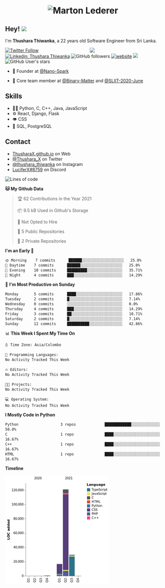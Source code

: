 ﻿<h1 align="center">
  <img src="https://raw.githubusercontent.com/ThusharaX/ThusharaX/master/name.svg" alt="Marton Lederer" />
</h1>

## Hey! <img src="https://media.giphy.com/media/hvRJCLFzcasrR4ia7z/giphy.gif" width="25px">  
I'm <strong>Thushara Thiwanka</strong>, a 22 years old Software Engineer from Sri Lanka.

<img align='right' src="https://media.giphy.com/media/M9gbBd9nbDrOTu1Mqx/giphy.gif" width="230">

[![Twitter Follow](https://img.shields.io/twitter/follow/Thushara_X?label=Follow)](https://twitter.com/intent/follow?screen_name=Thushara_X)
[![Linkedin: Thushara Thiwanka](https://img.shields.io/badge/-Thushara_Thiwanaka-blue?style=flat-square&logo=Linkedin&logoColor=white&link=https://www.linkedin.com/in/thushara-thiwanka-0b95b614a/)](https://www.linkedin.com/in/thushara-thiwanka-0b95b614a/)
![GitHub followers](https://img.shields.io/github/followers/ThusharaX?label=Follow&style=social)
[![website](https://img.shields.io/badge/Website-46a2f1.svg?&style=flat-square&logo=Google-Chrome&logoColor=white&link=https://anmolsingh.me/)](https://ThusharaX.github.io/)
![](https://camo.githubusercontent.com/f1c00c1d3c0d9b8f4431c8082be05835cd7795233799bcef63c216d59cf4f6a0/68747470733a2f2f6b6f6d617265762e636f6d2f67687076632f3f757365726e616d653d546875736861726158267374796c653d666c617426636f6c6f723d627269676874677265656e)
![GitHub User's stars](https://img.shields.io/github/stars/ThusharaX?affiliations=OWNER%2CCOLLABORATOR%2CORGANIZATION_MEMBER&style=social)

- 🧭 Founder at [@Nano-Spark](https://github.com/Nano-Spark)

- 👥 Core team member at [@Binary-Matter](https://github.com/@Binary-Matter) and [@SLIIT-2020-June](https://github.com/@SLIIT-2020-June)

## Skills
- 👨‍💻 Python, C, C++, Java, JavaScript
- ⚙️ React, Django, Flask
- 👁️ CSS
- 💽 SQL, PostgreSQL

## Contact
- [ThusharaX.github.io](https://ThusharaX.github.io/) on Web
- [@Thushara_X](https://twitter.com/Thushara_X/) on Twitter
- [@thushara_thiwanka](https://www.instagram.com/thushara_thiwanka/) on Instagram
- [LuciferX#8759](./) on Discord

<!--START_SECTION:waka-->
![Lines of code](https://img.shields.io/badge/From%20Hello%20World%20I%27ve%20Written-6042%20lines%20of%20code-blue)

**🐱 My Github Data** 

> 🏆 62 Contributions in the Year 2021
 > 
> 📦 9.5 kB Used in Github's Storage 
 > 
> 🚫 Not Opted to Hire
 > 
> 📜 5 Public Repositories 
 > 
> 🔑 2 Private Repositories  
 > 
**I'm an Early 🐤** 

```text
🌞 Morning    7 commits      ██████░░░░░░░░░░░░░░░░░░░   25.0% 
🌆 Daytime    7 commits      ██████░░░░░░░░░░░░░░░░░░░   25.0% 
🌃 Evening    10 commits     █████████░░░░░░░░░░░░░░░░   35.71% 
🌙 Night      4 commits      ███░░░░░░░░░░░░░░░░░░░░░░   14.29%

```
📅 **I'm Most Productive on Sunday** 

```text
Monday       5 commits      ████░░░░░░░░░░░░░░░░░░░░░   17.86% 
Tuesday      2 commits      █░░░░░░░░░░░░░░░░░░░░░░░░   7.14% 
Wednesday    0 commits      ░░░░░░░░░░░░░░░░░░░░░░░░░   0.0% 
Thursday     4 commits      ███░░░░░░░░░░░░░░░░░░░░░░   14.29% 
Friday       3 commits      ██░░░░░░░░░░░░░░░░░░░░░░░   10.71% 
Saturday     2 commits      █░░░░░░░░░░░░░░░░░░░░░░░░   7.14% 
Sunday       12 commits     ██████████░░░░░░░░░░░░░░░   42.86%

```


📊 **This Week I Spent My Time On** 

```text
⌚︎ Time Zone: Asia/Colombo

💬 Programming Languages: 
No Activity Tracked This Week

🔥 Editors: 
No Activity Tracked This Week

🐱‍💻 Projects: 
No Activity Tracked This Week

💻 Operating System: 
No Activity Tracked This Week

```

**I Mostly Code in Python** 

```text
Python                   3 repos             ████████████░░░░░░░░░░░░░   50.0% 
C                        1 repo              ████░░░░░░░░░░░░░░░░░░░░░   16.67% 
C++                      1 repo              ████░░░░░░░░░░░░░░░░░░░░░   16.67% 
HTML                     1 repo              ████░░░░░░░░░░░░░░░░░░░░░   16.67%

```


**Timeline**

![Chart not found](https://raw.githubusercontent.com/ThusharaX/ThusharaX/master/charts/bar_graph.png) 


<!--END_SECTION:waka-->